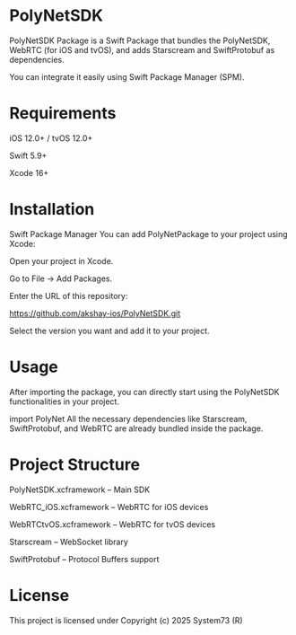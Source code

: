 # PolyNetSDK
PolyNetSDK Package is a Swift Package that bundles the PolyNetSDK, WebRTC (for iOS and tvOS), and adds Starscream and SwiftProtobuf as dependencies.

You can integrate it easily using Swift Package Manager (SPM).

# Requirements
iOS 12.0+ / tvOS 12.0+

Swift 5.9+

Xcode 16+

# Installation
Swift Package Manager
You can add PolyNetPackage to your project using Xcode:

Open your project in Xcode.

Go to File → Add Packages.

Enter the URL of this repository:

https://github.com/akshay-ios/PolyNetSDK.git

Select the version you want and add it to your project.

# Usage
After importing the package, you can directly start using the PolyNetSDK functionalities in your project.

import PolyNet
All the necessary dependencies like Starscream, SwiftProtobuf, and WebRTC are already bundled inside the package.

# Project Structure
PolyNetSDK.xcframework – Main SDK

WebRTC_iOS.xcframework – WebRTC for iOS devices

WebRTCtvOS.xcframework – WebRTC for tvOS devices

Starscream – WebSocket library

SwiftProtobuf – Protocol Buffers support

# License
This project is licensed under 
Copyright (c) 2025 System73 (R)
